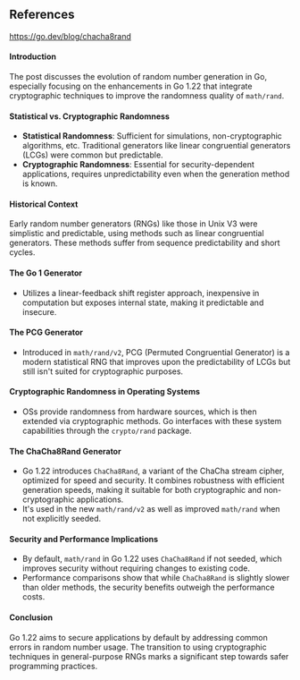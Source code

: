 ## References
https://go.dev/blog/chacha8rand
#### Introduction
The post discusses the evolution of random number generation in Go, especially focusing on the enhancements in Go 1.22 that integrate cryptographic techniques to improve the randomness quality of `math/rand`.

#### Statistical vs. Cryptographic Randomness
- **Statistical Randomness**: Sufficient for simulations, non-cryptographic algorithms, etc. Traditional generators like linear congruential generators (LCGs) were common but predictable.
- **Cryptographic Randomness**: Essential for security-dependent applications, requires unpredictability even when the generation method is known.

#### Historical Context
Early random number generators (RNGs) like those in Unix V3 were simplistic and predictable, using methods such as linear congruential generators. These methods suffer from sequence predictability and short cycles.

#### The Go 1 Generator
- Utilizes a linear-feedback shift register approach, inexpensive in computation but exposes internal state, making it predictable and insecure.

#### The PCG Generator
- Introduced in `math/rand/v2`, PCG (Permuted Congruential Generator) is a modern statistical RNG that improves upon the predictability of LCGs but still isn't suited for cryptographic purposes.

#### Cryptographic Randomness in Operating Systems
- OSs provide randomness from hardware sources, which is then extended via cryptographic methods. Go interfaces with these system capabilities through the `crypto/rand` package.

#### The ChaCha8Rand Generator
- Go 1.22 introduces `ChaCha8Rand`, a variant of the ChaCha stream cipher, optimized for speed and security. It combines robustness with efficient generation speeds, making it suitable for both cryptographic and non-cryptographic applications.
- It's used in the new `math/rand/v2` as well as improved `math/rand` when not explicitly seeded.

#### Security and Performance Implications
- By default, `math/rand` in Go 1.22 uses `ChaCha8Rand` if not seeded, which improves security without requiring changes to existing code.
- Performance comparisons show that while `ChaCha8Rand` is slightly slower than older methods, the security benefits outweigh the performance costs.

#### Conclusion
Go 1.22 aims to secure applications by default by addressing common errors in random number usage. The transition to using cryptographic techniques in general-purpose RNGs marks a significant step towards safer programming practices.


